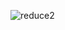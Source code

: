 ![reduce2](https://user-images.githubusercontent.com/62126380/83531630-33874780-a528-11ea-9810-42c3b5d424ce.PNG) 